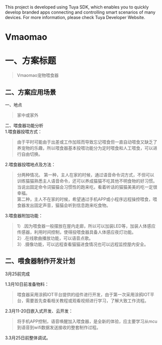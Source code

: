 This project is developed using Tuya SDK, which enables you to quickly develop branded apps connecting and controlling smart scenarios of many devices.         For more information, please check Tuya Developer Website.
# Vmaomao
一、方案标题
====
>Vmaomao宠物喂食器<br>

二、方案应用场景
-------
一、地点<br> 
>家中或家外

二、喂食器功能分析<br> 
1.喂食器投喂方式：<br> 
> 由于平时可能由于出差或工作加班而导致忘记喂食但一直自动喂食又缺乏了养宠物的乐趣，所以喂食器基本投喂功能分为定时喂食和人工喂食，可以进行自由切换。<br>

2.喂食器投喂地点及方法：<br> 
> 分两种情况。
> 第一种，主人在家的时候，通过语音命令词方式，不但可以训练猫猫熟悉主人语音命令，还可以养成猫猫不吃其他不明食物的好习惯。当说出固定命令词猫猫会习惯性的跑来吃，看着听话的猫猫美美的吃一定很幸福。<br> 
> 第二种，主人不在家的时候，希望通过手机APP或小程序远程操控喂食，喂食器发出固定声音，猫猫会听到信息跑来吃食物。<br> 

3.喂食器附加功能：<br> 
> 1）.因为喂食器一般摆放在屋内走廊，所以可以加装LED等，加装人体感应传感器，利用时间控制，使得投喂食器具备人体感应夜灯功能。<br> 
> 2）.在线歌曲播放功能，可以语音点歌。<br> 
> 3）.摄像功能，可以远程查看猫猫进食情况也可以远程监控屋内安全。<br> 

二、喂食器制作开发计划
-------
3月25前完成

1.3月10日前准备物料：
> 喂食器采用涂鸦IOT平台提供的组件进行开发，由于第一次采用涂鸦IOT平台，需要首先查看相关教程或观看视频进行学习，了解大致工作流程。

2.3月11-20日嵌入式开发、云开发：
> 将手机APP控制，语音唤醒加入喂食器，是全新的体验，应主要学习从mcu到语音到wifi数据发送接收的整套制作过程。

3.3月25日前整体调试。


